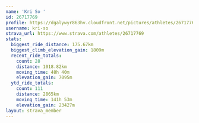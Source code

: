 ```yaml
---
name: 'Kri So '
id: 26717769
profile: https://dgalywyr863hv.cloudfront.net/pictures/athletes/26717769/7761026/14/large.jpg
username: kri-so
strava_url: https://www.strava.com/athletes/26717769
stats:
  biggest_ride_distance: 175.67km
  biggest_climb_elevation_gain: 1809m
  recent_ride_totals:
    count: 28
    distance: 1018.82km
    moving_time: 48h 40m
    elevation_gain: 7095m
  ytd_ride_totals:
    count: 111
    distance: 2865km
    moving_time: 141h 53m
    elevation_gain: 23427m
layout: strava_member
--- 
```

